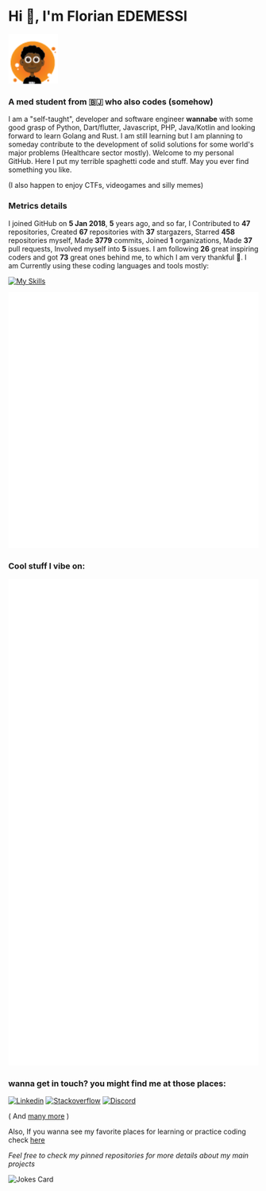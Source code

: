 # Hi 👾, I'm Florian EDEMESSI  

<img width="100" height="100" src="/sm_logo.png">

### A med student from 🇧🇯 who also codes (somehow)

I am a "self-taught", developer and software engineer **wannabe** with some good grasp of Python, Dart/flutter, Javascript, PHP, Java/Kotlin and looking forward to learn Golang and Rust. I am still learning but I am planning to someday contribute to the development of solid solutions for some world's major problems (Healthcare sector mostly). Welcome to my personal GitHub. Here I put my terrible spaghetti code and stuff. May you ever find something you like. 

(I also happen to enjoy CTFs, videogames and silly memes)

### Metrics details

I joined GitHub on **5 Jan 2018**, **5** years ago, and so far, I Contributed to **47** repositories, Created **67** repositories with **37** stargazers, Starred **458** repositories myself, Made **3779** commits, Joined **1** organizations, Made **37** pull requests, Involved myself into **5** issues. I am following **26** great inspiring coders and got **73** great ones behind me, to which I am very thankful 💛.
I am Currently using these coding languages and tools mostly:

[![My Skills](https://skillicons.dev/icons?i=linux,bash,c,js,python,php,java,kotlin,flutter,golang)](https://skillicons.dev)


<img src="https://github.com/nair0lf32/nair0lf32/blob/main/.cache/nairolf-metrics.svg">

### Cool stuff I vibe on:

<img src="https://github.com/nair0lf32/nair0lf32/blob/main/.cache/nairolf-socials.svg">

### wanna get in touch? you might find me at those places:  

[![Linkedin](https://skillicons.dev/icons?i=linkedin)](https://www.linkedin.com/in/florian-edemessi/)
[![Stackoverflow](https://skillicons.dev/icons?i=stackoverflow)](https://stackoverflow.com/users/14132197/florian-edemessi)
[![Discord](https://skillicons.dev/icons?i=discord)](https://discordapp.com/users/334413999024242690)

( And [many more](https://about.me/florian_edemessi) )

Also, If you wanna see my favorite places for learning or practice coding check [here](tech.md)

*Feel free to check my pinned repositories for more details about my main projects*

![Jokes Card](https://readme-jokes.vercel.app/api?hideBorder)
